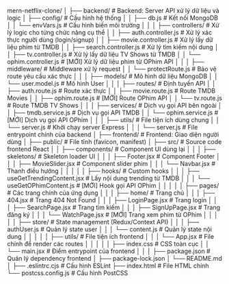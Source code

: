 mern-netflix-clone/
│
├── backend/                        # Backend: Server API xử lý dữ liệu và logic
│   ├── config/                     # Cấu hình hệ thống
│   │   ├── db.js                   # Kết nối MongoDB
│   │   └── envVars.js              # Cấu hình biến môi trường
│   │
│   ├── controllers/                # Xử lý logic cho từng chức năng cụ thể
│   │   ├── auth.controller.js      # Xử lý xác thực người dùng (login/signup)
│   │   ├── movie.controller.js     # Xử lý lấy dữ liệu phim từ TMDB
│   │   ├── search.controller.js    # Xử lý tìm kiếm nội dung
│   │   ├── tv.controller.js        # Xử lý lấy dữ liệu TV Shows từ TMDB
│   │   └── ophim.controller.js     # [MỚI] Xử lý dữ liệu phim từ OPhim API
│   │
│   ├── middleware/                 # Middleware xử lý request
│   │   └── protectRoute.js         # Bảo vệ route yêu cầu xác thực
│   │
│   ├── models/                     # Mô hình dữ liệu MongoDB
│   │   └── user.model.js           # Mô hình User
│   │
│   ├── routes/                     # Định tuyến API
│   │   ├── auth.route.js           # Route xác thực
│   │   ├── movie.route.js          # Route TMDB Movies
│   │   ├── ophim.route.js          # [MỚI] Route OPhim API
│   │   └── tv.route.js             # Route TMDB TV Shows
│   │
│   ├── services/                   # Dịch vụ gọi API bên ngoài
│   │   ├── tmdb.service.js         # Dịch vụ gọi API TMDB
│   │   └── ophim.service.js        # [MỚI] Dịch vụ gọi API OPhim
│   │
│   ├── utils/                      # File tiện ích dùng chung
│   │   └── server.js               # Khởi chạy server Express
│   │
│   └── server.js                   # File entrypoint chính của backend
│
├── frontend/                       # Frontend: Giao diện người dùng
│   ├── public/                     # File tĩnh (favicon, manifest)
│   ├── src/                        # Source code frontend React
│   │   ├── components/             # Component UI dùng lại
│   │   │   ├── skeletons/          # Skeleton loader UI
│   │   │   ├── Footer.jsx          # Component Footer
│   │   │   ├── MovieSlider.jsx     # Component slider phim
│   │   │   └── Navbar.jsx          # Thanh điều hướng
│   │   │
│   │   ├── hooks/                  # Custom hooks
│   │   │   ├── useGetTrendingContent.jsx   # Lấy nội dung trending từ TMDB
│   │   │   └── useGetOPhimContent.js       # [MỚI] Hook gọi API OPhim
│   │   │
│   │   ├── pages/                  # Các trang chính của ứng dụng
│   │   │   ├── home/               # Trang chủ
│   │   │   ├── 404.jsx             # Trang 404 Not Found
│   │   │   ├── LoginPage.jsx       # Trang login
│   │   │   ├── SearchPage.jsx      # Trang tìm kiếm
│   │   │   ├── SignUpPage.jsx      # Trang đăng ký
│   │   │   └── WatchPage.jsx       # [MỚI] Trang xem phim từ OPhim
│   │   │
│   │   ├── store/                  # State management (Redux/Context API)
│   │   │   ├── authUser.js         # Quản lý state user
│   │   │   └── content.js          # Quản lý state nội dung
│   │   │
│   │   ├── utils/                  # File tiện ích frontend
│   │   │   └── App.jsx             # File chính để render các routes
│   │   │
│   │   ├── index.css               # CSS toàn cục
│   │   └── main.jsx                # Điểm entrypoint của frontend
│   │
│   ├── package.json                # Quản lý dependency frontend
│   ├── package-lock.json
│   └── README.md
│
├── .eslintrc.cjs                   # Cấu hình ESLint
├── index.html                      # File HTML chính
└── postcss.config.js               # Cấu hình PostCSS
